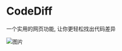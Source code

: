 # CodeDiff

一个实用的网页功能, 让你更轻松找出代码差异

![图片](https://github.com/user-attachments/assets/e6fb2ebd-4a90-4f8f-a8f2-fdc547cb90f6)

